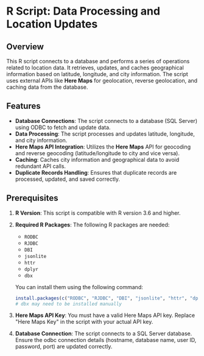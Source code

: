 # R Script: Data Processing and Location Updates

## Overview

This R script connects to a database and performs a series of operations related to location data. It retrieves, updates, and caches geographical information based on latitude, longitude, and city information. The script uses external APIs like **Here Maps** for geolocation, reverse geolocation, and caching data from the database.

## Features

- **Database Connections**: The script connects to a database (SQL Server) using ODBC to fetch and update data.
- **Data Processing**: The script processes and updates latitude, longitude, and city information.
- **Here Maps API Integration**: Utilizes the **Here Maps** API for geocoding and reverse geocoding (latitude/longitude to city and vice versa).
- **Caching**: Caches city information and geographical data to avoid redundant API calls.
- **Duplicate Records Handling**: Ensures that duplicate records are processed, updated, and saved correctly.

## Prerequisites

1. **R Version**: This script is compatible with R version 3.6 and higher.
2. **Required R Packages**: The following R packages are needed:

   - `RODBC`
   - `RJDBC`
   - `DBI`
   - `jsonlite`
   - `httr`
   - `dplyr`
   - `dbx`

   You can install them using the following command:

   ```R
   install.packages(c("RODBC", "RJDBC", "DBI", "jsonlite", "httr", "dplyr"))
   # dbx may need to be installed manually
   ```

3. **Here Maps API Key**: You must have a valid Here Maps API key. Replace "Here Maps Key" in the script with your actual API key.

4. **Database Connection**: The script connects to a SQL Server database. Ensure the odbc connection details (hostname, database name, user ID, password, port) are updated correctly.

